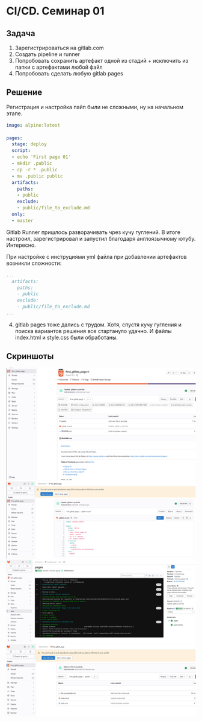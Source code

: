 # CI/CD. Семинар 01

## Задача
1. Зарегистрироваться на gitlab.com
2. Создать pipeline и runner
3. Попробовать сохранить артефакт одной из стадий + исключить из папки с артефактами любой файл
4. Попробовать сделать любую gitlab pages

## Решение

Регистрация и настройка пайп были не сложными, ну на начальном этапе.

```yaml
image: alpine:latest

pages:
  stage: deploy
  script:
  - echo 'First page 01'
  - mkdir .public
  - cp -r * .public
  - mv .public public
  artifacts:
    paths:
    - public
    exclude:
    - public/file_to_exclude.md
  only:
  - master

```
Gitlab Runner пришлось разворачивать чрез кучу гуглений. В итоге настроил, зарегистрировал и запустил благодаря англоязычному ютубу. Интересно.

При настройке с инструциями yml файла при добавлении артефактов возникли сложности:
```yaml
...
  artifacts:
    paths:
    - public
    exclude:
    - public/file_to_exclude.md
...

```
4. gitlab pages тоже дались с трудом. Хотя, спустя кучу гугления и поиска вариантов решения все стартануло удачно. И файлы index.html и style.css были обработаны.


## Скриншоты

![first gitlab page. project](img/VirtualBox_xbox_27_11_2023_12_49_58.png "first gitlab page. project")
![first gitlab page. yaml](img/VirtualBox_xbox_27_11_2023_12_50_56.png "first gitlab page. yaml")
![first gitlab page. pipeline passed](img/VirtualBox_xbox_27_11_2023_12_51_37.png "first gitlab page. pipeline passed")
![first gitlab page. page folder](img/VirtualBox_xbox_27_11_2023_13_19_40.png "first gitlab page. page folder")
